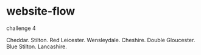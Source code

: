 # website-flow
challenge 4

Cheddar.
Stilton.
Red Leicester.
Wensleydale.
Cheshire.
Double Gloucester.
Blue Stilton.
Lancashire.
